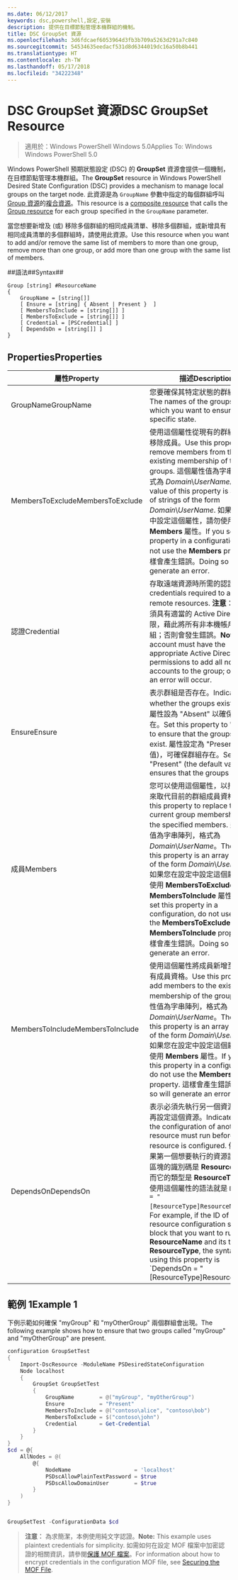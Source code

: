 ```yaml
---
ms.date: 06/12/2017
keywords: dsc,powershell,設定,安裝
description: 提供在目標節點管理本機群組的機制。
title: DSC GroupSet 資源
ms.openlocfilehash: 3d6fdcaef6053964d3fb3b709a5263d291a7c840
ms.sourcegitcommit: 54534635eedacf531d8d6344019dc16a50b8b441
ms.translationtype: HT
ms.contentlocale: zh-TW
ms.lasthandoff: 05/17/2018
ms.locfileid: "34222348"
---
```

# <a name="dsc-groupset-resource"></a><span data-ttu-id="24f4b-104">DSC GroupSet 資源</span><span class="sxs-lookup"><span data-stu-id="24f4b-104">DSC GroupSet Resource</span></span>

> <span data-ttu-id="24f4b-105">適用於：Windows PowerShell Windows 5.0</span><span class="sxs-lookup"><span data-stu-id="24f4b-105">Applies To: Windows Windows PowerShell 5.0</span></span>

<span data-ttu-id="24f4b-106">Windows PowerShell 預期狀態設定 (DSC) 的 **GroupSet** 資源會提供一個機制，在目標節點管理本機群組。</span><span class="sxs-lookup"><span data-stu-id="24f4b-106">The **GroupSet** resource in Windows PowerShell Desired State Configuration (DSC) provides a mechanism to manage local groups on the target node.</span></span> <span data-ttu-id="24f4b-107">此資源是為 `GroupName` 參數中指定的每個群組呼叫 [Group 資源](groupResource.md)的[複合資源](authoringResourceComposite.md)。</span><span class="sxs-lookup"><span data-stu-id="24f4b-107">This resource is a [composite resource](authoringResourceComposite.md) that calls the [Group resource](groupResource.md) for each group specified in the `GroupName` parameter.</span></span>

<span data-ttu-id="24f4b-108">當您想要新增及 (或) 移除多個群組的相同成員清單、移除多個群組，或新增具有相同成員清單的多個群組時，請使用此資源。</span><span class="sxs-lookup"><span data-stu-id="24f4b-108">Use this resource when you want to add and/or remove the same list of members to more than one group, remove more than one group, or add more than one group with the same list of members.</span></span>

##<a name="syntax"></a><span data-ttu-id="24f4b-109">語法##</span><span class="sxs-lookup"><span data-stu-id="24f4b-109">Syntax##</span></span>
```
Group [string] #ResourceName
{
    GroupName = [string[]]
    [ Ensure = [string] { Absent | Present }  ]
    [ MembersToInclude = [string[]] ]
    [ MembersToExclude = [string[]] ]
    [ Credential = [PSCredential] ]
    [ DependsOn = [string[]] ]
}
```

## <a name="properties"></a><span data-ttu-id="24f4b-110">Properties</span><span class="sxs-lookup"><span data-stu-id="24f4b-110">Properties</span></span>

|  <span data-ttu-id="24f4b-111">屬性</span><span class="sxs-lookup"><span data-stu-id="24f4b-111">Property</span></span>  |  <span data-ttu-id="24f4b-112">描述</span><span class="sxs-lookup"><span data-stu-id="24f4b-112">Description</span></span>   |
|---|---|
| <span data-ttu-id="24f4b-113">GroupName</span><span class="sxs-lookup"><span data-stu-id="24f4b-113">GroupName</span></span>| <span data-ttu-id="24f4b-114">您要確保其特定狀態的群組名稱。</span><span class="sxs-lookup"><span data-stu-id="24f4b-114">The names of the groups for which you want to ensure a specific state.</span></span>|
| <span data-ttu-id="24f4b-115">MembersToExclude</span><span class="sxs-lookup"><span data-stu-id="24f4b-115">MembersToExclude</span></span>| <span data-ttu-id="24f4b-116">使用這個屬性從現有的群組成員資格移除成員。</span><span class="sxs-lookup"><span data-stu-id="24f4b-116">Use this property to remove members from the existing membership of the groups.</span></span> <span data-ttu-id="24f4b-117">這個屬性值為字串陣列，格式為 *Domain*\\*UserName*。</span><span class="sxs-lookup"><span data-stu-id="24f4b-117">The value of this property is an array of strings of the form *Domain*\\*UserName*.</span></span> <span data-ttu-id="24f4b-118">如果您在設定中設定這個屬性，請勿使用 **Members** 屬性。</span><span class="sxs-lookup"><span data-stu-id="24f4b-118">If you set this property in a configuration, do not use the **Members** property.</span></span> <span data-ttu-id="24f4b-119">這樣會產生錯誤。</span><span class="sxs-lookup"><span data-stu-id="24f4b-119">Doing so will generate an error.</span></span>|
| <span data-ttu-id="24f4b-120">認證</span><span class="sxs-lookup"><span data-stu-id="24f4b-120">Credential</span></span>| <span data-ttu-id="24f4b-121">存取遠端資源時所需的認證。</span><span class="sxs-lookup"><span data-stu-id="24f4b-121">The credentials required to access remote resources.</span></span> <span data-ttu-id="24f4b-122">**注意**：此帳戶必須具有適當的 Active Directory 權限，藉此將所有非本機帳戶加入群組；否則會發生錯誤。</span><span class="sxs-lookup"><span data-stu-id="24f4b-122">**Note**: This account must have the appropriate Active Directory permissions to add all non-local accounts to the group; otherwise, an error will occur.</span></span>
| <span data-ttu-id="24f4b-123">Ensure</span><span class="sxs-lookup"><span data-stu-id="24f4b-123">Ensure</span></span>| <span data-ttu-id="24f4b-124">表示群組是否存在。</span><span class="sxs-lookup"><span data-stu-id="24f4b-124">Indicates whether the groups exist.</span></span> <span data-ttu-id="24f4b-125">請將此屬性設為 "Absent" 以確保群組不存在。</span><span class="sxs-lookup"><span data-stu-id="24f4b-125">Set this property to "Absent" to ensure that the groups do not exist.</span></span> <span data-ttu-id="24f4b-126">屬性設定為 "Present" (預設值)，可確保群組存在。</span><span class="sxs-lookup"><span data-stu-id="24f4b-126">Setting it to "Present" (the default value) ensures that the groups exist.</span></span>|
| <span data-ttu-id="24f4b-127">成員</span><span class="sxs-lookup"><span data-stu-id="24f4b-127">Members</span></span>| <span data-ttu-id="24f4b-128">您可以使用這個屬性，以指定的成員來取代目前的群組成員資格。</span><span class="sxs-lookup"><span data-stu-id="24f4b-128">Use this property to replace the current group membership with the specified members.</span></span> <span data-ttu-id="24f4b-129">這個屬性值為字串陣列，格式為 *Domain*\\*UserName*。</span><span class="sxs-lookup"><span data-stu-id="24f4b-129">The value of this property is an array of strings of the form *Domain*\\*UserName*.</span></span> <span data-ttu-id="24f4b-130">如果您在設定中設定這個屬性，請勿使用 **MembersToExclude** 或 **MembersToInclude** 屬性。</span><span class="sxs-lookup"><span data-stu-id="24f4b-130">If you set this property in a configuration, do not use either the **MembersToExclude** or **MembersToInclude** property.</span></span> <span data-ttu-id="24f4b-131">這樣會產生錯誤。</span><span class="sxs-lookup"><span data-stu-id="24f4b-131">Doing so will generate an error.</span></span>|
| <span data-ttu-id="24f4b-132">MembersToInclude</span><span class="sxs-lookup"><span data-stu-id="24f4b-132">MembersToInclude</span></span>| <span data-ttu-id="24f4b-133">使用這個屬性將成員新增至群組的現有成員資格。</span><span class="sxs-lookup"><span data-stu-id="24f4b-133">Use this property to add members to the existing membership of the group.</span></span> <span data-ttu-id="24f4b-134">這個屬性值為字串陣列，格式為 *Domain*\\*UserName*。</span><span class="sxs-lookup"><span data-stu-id="24f4b-134">The value of this property is an array of strings of the form *Domain*\\*UserName*.</span></span> <span data-ttu-id="24f4b-135">如果您在設定中設定這個屬性，請勿使用 **Members** 屬性。</span><span class="sxs-lookup"><span data-stu-id="24f4b-135">If you set this property in a configuration, do not use the **Members** property.</span></span> <span data-ttu-id="24f4b-136">這樣會產生錯誤。</span><span class="sxs-lookup"><span data-stu-id="24f4b-136">Doing so will generate an error.</span></span>|
| <span data-ttu-id="24f4b-137">DependsOn</span><span class="sxs-lookup"><span data-stu-id="24f4b-137">DependsOn</span></span> | <span data-ttu-id="24f4b-138">表示必須先執行另一個資源的設定，再設定這個資源。</span><span class="sxs-lookup"><span data-stu-id="24f4b-138">Indicates that the configuration of another resource must run before this resource is configured.</span></span> <span data-ttu-id="24f4b-139">例如，如果第一個想要執行的資源設定指令碼區塊的識別碼是 __ResourceName__，而它的類型是 __ResourceType__，則使用這個屬性的語法就是 `DependsOn = "[ResourceType]ResourceName"`。</span><span class="sxs-lookup"><span data-stu-id="24f4b-139">For example, if the ID of the resource configuration script block that you want to run first is __ResourceName__ and its type is __ResourceType__, the syntax for using this property is \`DependsOn = "[ResourceType]ResourceName"\`\`.</span></span>|

## <a name="example-1"></a><span data-ttu-id="24f4b-140">範例 1</span><span class="sxs-lookup"><span data-stu-id="24f4b-140">Example 1</span></span>

<span data-ttu-id="24f4b-141">下例示範如何確保 "myGroup" 和 "myOtherGroup" 兩個群組會出現。</span><span class="sxs-lookup"><span data-stu-id="24f4b-141">The following example shows how to ensure that two groups called "myGroup" and "myOtherGroup" are present.</span></span>

```powershell
configuration GroupSetTest
{
    Import-DscResource -ModuleName PSDesiredStateConfiguration
    Node localhost
    {
        GroupSet GroupSetTest
        {
            GroupName        = @("myGroup", "myOtherGroup")
            Ensure           = "Present"
            MembersToInclude = @("contoso\alice", "contoso\bob")
            MembersToExclude = $("contoso\john")
            Credential       = Get-Credential
        }
    }
}
$cd = @{
    AllNodes = @(
        @{
            NodeName                    = 'localhost'
            PSDscAllowPlainTextPassword = $true
            PSDscAllowDomainUser        = $true
        }
    )
}


GroupSetTest -ConfigurationData $cd
```

><span data-ttu-id="24f4b-142">**注意︰** 為求簡潔，本例使用純文字認證。</span><span class="sxs-lookup"><span data-stu-id="24f4b-142">**Note:** This example uses plaintext credentials for simplicity.</span></span> <span data-ttu-id="24f4b-143">如需如何在設定 MOF 檔案中加密認證的相關資訊，請參閱[保護 MOF 檔案](secureMOF.md)。</span><span class="sxs-lookup"><span data-stu-id="24f4b-143">For information about how to encrypt credentials in the configuration MOF file, see [Securing the MOF File](secureMOF.md).</span></span>